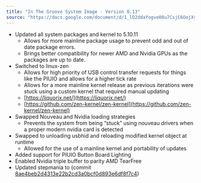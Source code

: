 ```yaml
---
title: "In The Groove System Image - Version 0.13"
source: "https://docs.google.com/document/d/1_lO2ddaYogve08u7CsjC6OojXy36ZfGgo7VCRVkLJhU"
---
```


- Updated all system packages and kernel to 5.10.11
    - Allows for more mainline package usage to prevent odd and out of date package errors.
    - Brings better compatibility for newer AMD and Nvidia GPUs as the packages are up to date.
- Switched to linux-zen
    - Allows for high priority of USB control transfer requests for things like the PIUIO and allows for a higher tick rate
    - Allows for a more mainline kernel release as previous iterations were stuck using a custom kernel that required manual updating
    - [https://liquorix.net/](https://liquorix.net/)
    - [https://github.com/zen-kernel/zen-kernel](https://github.com/zen-kernel/zen-kernel)
- Swapped Nouveau and Nvidia loading strategies
    - Prevents the system from being “stuck” using nouveau drivers when a proper modern nvidia card is detected
- Swapped to unloading usbhid and reloading modified kernel object at runtime
    - Allowed for the use of a mainline kernel and portability of updates
- Added support for PIUIO Button Board Lighting
- Enabled Nvidia triple buffer to parity AMD TearFree
- Updated stepmania to (commit [8ae4beb2d4313e22b2cd3a0bcf0d893e6df8f7c4](https://github.com/stepmania/stepmania/commit/8ae4beb2d4313e22b2cd3a0bcf0d893e6df8f7c4))